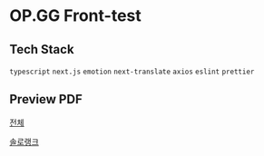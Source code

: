 # OP.GG Front-test

## Tech Stack

`typescript`
`next.js` `emotion`
`next-translate` `axios`
`eslint` `prettier`

## Preview PDF

[전체](https://github.com/Creo-KR/opgg/blob/main/public/pdf/%ED%83%80%EC%9E%94%20-%20OP.GG%20Front_test.1.pdf)

[솔로랭크](https://github.com/Creo-KR/opgg/blob/main/public/pdf/%ED%83%80%EC%9E%94%20-%20OP.GG%20Front_test.2.pdf)
